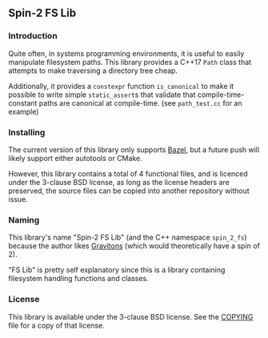 ## Spin-2 FS Lib

### Introduction

Quite often, in systems programming environments, it is useful to easily
manipulate  filesystem paths. This library provides a C++17 `Path` class that
attempts to make traversing a directory tree cheap.

Additionally, it provides a `constexpr` function `is_canonical` to make it
possible to write simple `static_assert`s that validate that
compile-time-constant paths are canonical at compile-time. (see `path_test.cc`
for an example)

### Installing

The current version of this library only supports [Bazel](https://bazel.io),
but a future push will likely support either autotools or CMake.

However, this library contains a total of 4 functional files, and is licenced
under the 3-clause BSD license, as long as the license headers are preserved,
the source files can be copied into another repository without issue.

### Naming

This library's name "Spin-2 FS Lib" (and the C++ namespace `spin_2_fs`) because
the author likes [Gravitons](https://en.wikipedia.org/wiki/Graviton) (which
would theoretically have a spin of 2).

"FS Lib" is pretty self explanatory since this is a library containing
filesystem handling functions and classes.


### License

This library is available under the 3-clause BSD license. See the
[COPYING](COPYING) file for a copy of that license.
